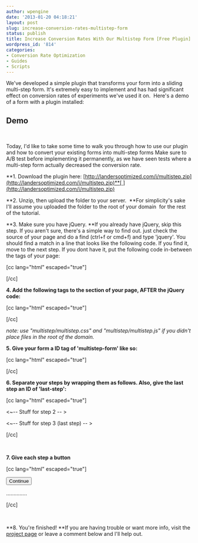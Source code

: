 ```yaml
---
author: wpengine
date: '2013-01-20 04:18:21'
layout: post
slug: increase-conversion-rates-multistep-form
status: publish
title: Increase Conversion Rates With Our Multistep Form [Free Plugin]
wordpress_id: '814'
categories:
- Conversion Rate Optimization
- Guides
- Scripts
---
```


We've developed a simple plugin that transforms your form into a sliding multi-step form. It's extremely easy to implement and has had significant effect on conversion rates of experiments we've used it on.  Here's a demo of a form with a plugin installed: 

## Demo

   
  
Today, I'd like to take some time to walk you through how to use our plugin and how to convert your existing forms into multi-step forms Make sure to A/B test before implementing it permanently, as we have seen tests where a multi-step form actually decreased the conversion rate.  
  
**1. Download the plugin here: [http://landersoptimized.com/i/multistep.zip](http://landersoptimized.com/i/multistep.zip)**[ ](http://landersoptimized.com/i/multistep.zip)  
  
**2. Unzip, then upload the folder to your server.  **For simplicity's sake I'll assume you uploaded the folder to the root of your domain  for the rest of the tutorial.  
  
**3. Make sure you have jQuery. **If you already have jQuery, skip this step. If you aren't sure, there's a simple way to find out. just check the source of your page and do a find (ctrl+f or cmd+f) and type 'jquery'. You should find a match in a line that looks like the following code. If you find it, move to the next step. If you dont have it, put the following code in-between the <head> tags of your page:  
  
[cc lang="html" escaped="true"]  
  
<script src="http://ajax.googleapis.com/ajax/libs/jquery/1.7/jquery.min.js"></script>  
  
[/cc]  
  
**4. Add the following tags to the <head> section of your page, AFTER the jQuery code:**  
  
[cc lang="html" escaped="true"]  
  
<link rel="stylesheet" href="/multistep/multistep.css"> <script type="text/javascript" src="/multistep/multistep.js"></script>  
  
<script type="text/javascript"> $(function() { $('#multistep-form').multistep();  
  
});  
  
</script>  
  
[/cc]  
  
_note: use "multistep/multistep.css" and "multistep/multistep.js" if you didn't place files in the root of the domain._  
  
**5. Give your form a ID tag of 'multistep-form' like so:**  
  
[cc lang="html" escaped="true"]  
  
<form id="multistep=form">  
  
</form>  
  
[/cc]  
  
**6. Separate your steps by wrapping them as follows. Also, give the last step an ID of 'last-step':**  
  
[cc lang="html" escaped="true"]  
  
<form id="multistep-form">  
  
<div class="step">  
  
<!-- Stuff for step 1 here... -->  
  
</div>  
  
<div class="step">  
  
<~-- Stuff for step 2 -- >  
  
</div>  
  
<div class="step" id="last-step">  
  
<~-- Stuff for step 3 (last step) -- >  
  
</div>  
  
</form>  
  
[/cc]  
  
   
  
**7. Give each step a button**  
  
[cc lang="html" escaped="true"]  
  
<form id="multistep-form">  
  
<div>  
  
<!-- Stuff for step 1 here... --> <button type="submit" class="submit">Continue</button> </div>  
  
..............  
  
[/cc]  
  
   
  
**8. You're finished! **If you are having trouble or want more info, visit the [project page](https://github.com/coopermaruyama/multistep.js) or leave a comment below and I'll help out.
